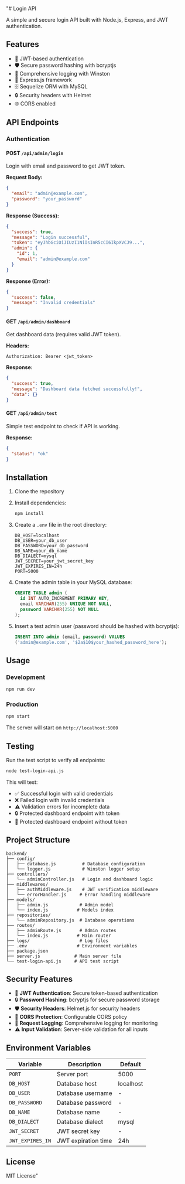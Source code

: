 "# Login API

A simple and secure login API built with Node.js, Express, and JWT authentication.

## Features

- 🔐 JWT-based authentication
- 🛡️ Secure password hashing with bcryptjs
- 📝 Comprehensive logging with Winston
- 🚀 Express.js framework
- 🗄️ Sequelize ORM with MySQL
- 🔒 Security headers with Helmet
- 🌐 CORS enabled

## API Endpoints

### Authentication

#### POST `/api/admin/login`
Login with email and password to get JWT token.

**Request Body:**
```json
{
  "email": "admin@example.com",
  "password": "your_password"
}
```

**Response (Success):**
```json
{
  "success": true,
  "message": "Login successful",
  "token": "eyJhbGciOiJIUzI1NiIsInR5cCI6IkpXVCJ9...",
  "admin": {
    "id": 1,
    "email": "admin@example.com"
  }
}
```

**Response (Error):**
```json
{
  "success": false,
  "message": "Invalid credentials"
}
```

#### GET `/api/admin/dashboard`
Get dashboard data (requires valid JWT token).

**Headers:**
```
Authorization: Bearer <jwt_token>
```

**Response:**
```json
{
  "success": true,
  "message": "Dashboard data fetched successfully!",
  "data": {}
}
```

#### GET `/api/admin/test`
Simple test endpoint to check if API is working.

**Response:**
```json
{
  "status": "ok"
}
```

## Installation

1. Clone the repository
2. Install dependencies:
   ```bash
   npm install
   ```

3. Create a `.env` file in the root directory:
   ```env
   DB_HOST=localhost
   DB_USER=your_db_user
   DB_PASSWORD=your_db_password
   DB_NAME=your_db_name
   DB_DIALECT=mysql
   JWT_SECRET=your_jwt_secret_key
   JWT_EXPIRES_IN=24h
   PORT=5000
   ```

4. Create the admin table in your MySQL database:
   ```sql
   CREATE TABLE admin (
     id INT AUTO_INCREMENT PRIMARY KEY,
     email VARCHAR(255) UNIQUE NOT NULL,
     password VARCHAR(255) NOT NULL
   );
   ```

5. Insert a test admin user (password should be hashed with bcryptjs):
   ```sql
   INSERT INTO admin (email, password) VALUES 
   ('admin@example.com', '$2a$10$your_hashed_password_here');
   ```

## Usage

### Development
```bash
npm run dev
```

### Production
```bash
npm start
```

The server will start on `http://localhost:5000`

## Testing

Run the test script to verify all endpoints:

```bash
node test-login-api.js
```

This will test:
- ✅ Successful login with valid credentials
- ❌ Failed login with invalid credentials
- ⚠️ Validation errors for incomplete data
- 🔒 Protected dashboard endpoint with token
- 🚫 Protected dashboard endpoint without token

## Project Structure

```
backend/
├── config/
│   ├── database.js          # Database configuration
│   └── logger.js            # Winston logger setup
├── controllers/
│   └── adminController.js   # Login and dashboard logic
├── middlewares/
│   ├── authMiddleware.js    # JWT verification middleware
│   └── errorHandler.js     # Error handling middleware
├── models/
│   ├── admin.js            # Admin model
│   └── index.js           # Models index
├── repositories/
│   └── adminRepository.js  # Database operations
├── routes/
│   ├── adminRoute.js       # Admin routes
│   └── index.js           # Main router
├── logs/                   # Log files
├── .env                   # Environment variables
├── package.json
├── server.js             # Main server file
└── test-login-api.js     # API test script
```

## Security Features

- 🔐 **JWT Authentication**: Secure token-based authentication
- 🔒 **Password Hashing**: bcryptjs for secure password storage
- 🛡️ **Security Headers**: Helmet.js for security headers
- 🚫 **CORS Protection**: Configurable CORS policy
- 📝 **Request Logging**: Comprehensive logging for monitoring
- ⚠️ **Input Validation**: Server-side validation for all inputs

## Environment Variables

| Variable | Description | Default |
|----------|-------------|---------|
| `PORT` | Server port | 5000 |
| `DB_HOST` | Database host | localhost |
| `DB_USER` | Database username | - |
| `DB_PASSWORD` | Database password | - |
| `DB_NAME` | Database name | - |
| `DB_DIALECT` | Database dialect | mysql |
| `JWT_SECRET` | JWT secret key | - |
| `JWT_EXPIRES_IN` | JWT expiration time | 24h |

## License

MIT License" 
